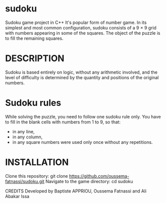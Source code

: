 # sudoku


Sudoku game project in C++
It's popular form of number game. In its simplest and most common configuration, sudoku consists of a 9 × 9 grid with numbers appearing in some of the squares. The object of the puzzle is to fill the remaining squares.

# DESCRIPTION
Sudoku is based entirely on logic, without any arithmetic involved, and the level of difficulty is determined by the quantity and positions of the original numbers.

# Sudoku rules
While solving the puzzle, you need to follow one sudoku rule only. You have to fill in the blank cells with numbers from 1 to 9, so that:
- in any line, 
- in any column,
- in any square
numbers were used only once without any repetitions.



# INSTALLATION
Clone this repository: git clone https://github.com/oussema-fatnassi/sudoku.git Navigate to the game directory: cd sudoku

CREDITS
Developed by Baptiste APPRIOU, Oussema Fatnassi and Ali Abakar Issa